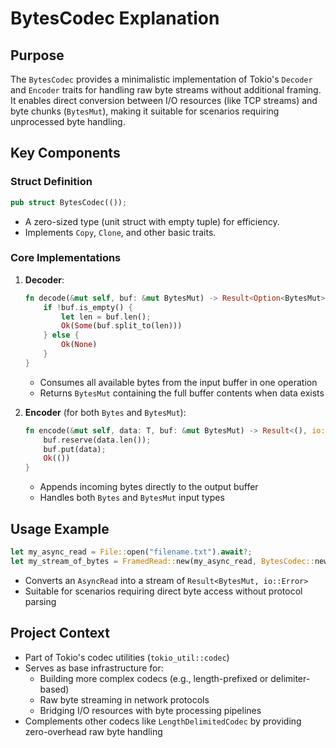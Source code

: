 # BytesCodec Explanation

## Purpose
The `BytesCodec` provides a minimalistic implementation of Tokio's `Decoder` and `Encoder` traits for handling raw byte streams without additional framing. It enables direct conversion between I/O resources (like TCP streams) and byte chunks (`BytesMut`), making it suitable for scenarios requiring unprocessed byte handling.

## Key Components

### Struct Definition
```rust
pub struct BytesCodec(());
```
- A zero-sized type (unit struct with empty tuple) for efficiency.
- Implements `Copy`, `Clone`, and other basic traits.

### Core Implementations
1. **Decoder**:
   ```rust
   fn decode(&mut self, buf: &mut BytesMut) -> Result<Option<BytesMut>, io::Error> {
       if !buf.is_empty() {
           let len = buf.len();
           Ok(Some(buf.split_to(len)))
       } else {
           Ok(None)
       }
   }
   ```
   - Consumes all available bytes from the input buffer in one operation
   - Returns `BytesMut` containing the full buffer contents when data exists

2. **Encoder** (for both `Bytes` and `BytesMut`):
   ```rust
   fn encode(&mut self, data: T, buf: &mut BytesMut) -> Result<(), io::Error> {
       buf.reserve(data.len());
       buf.put(data);
       Ok(())
   }
   ```
   - Appends incoming bytes directly to the output buffer
   - Handles both `Bytes` and `BytesMut` input types

## Usage Example
```rust
let my_async_read = File::open("filename.txt").await?;
let my_stream_of_bytes = FramedRead::new(my_async_read, BytesCodec::new());
```
- Converts an `AsyncRead` into a stream of `Result<BytesMut, io::Error>`
- Suitable for scenarios requiring direct byte access without protocol parsing

## Project Context
- Part of Tokio's codec utilities (`tokio_util::codec`)
- Serves as base infrastructure for:
  - Building more complex codecs (e.g., length-prefixed or delimiter-based)
  - Raw byte streaming in network protocols
  - Bridging I/O resources with byte processing pipelines
- Complements other codecs like `LengthDelimitedCodec` by providing zero-overhead raw byte handling
